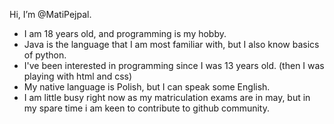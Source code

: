 Hi, I’m @MatiPejpal.   
- I am 18 years old, and programming is my hobby.  
- Java is the language that I am most familiar with, but I also know basics of python.
- I've been interested in programming since I was 13 years old. (then I was playing with html and css)
- My native language is Polish, but I can speak some English.
- I am little busy right now as my matriculation exams are in may, but in my spare time i am keen to contribute to github community.

